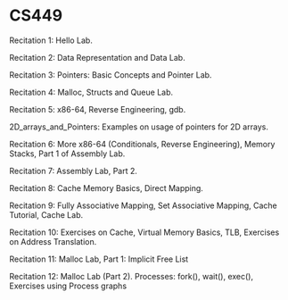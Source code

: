 # CS449

Recitation 1: Hello Lab.

Recitation 2: Data Representation and Data Lab.

Recitation 3: Pointers: Basic Concepts and Pointer Lab.

Recitation 4: Malloc, Structs and Queue Lab.

Recitation 5: x86-64, Reverse Engineering, gdb.

2D_arrays_and_Pointers: Examples on usage of pointers for 2D arrays. 

Recitation 6: More x86-64 (Conditionals, Reverse Engineering), Memory Stacks, Part 1 of Assembly Lab.

Recitation 7: Assembly Lab, Part 2.

Recitation 8: Cache Memory Basics, Direct Mapping.

Recitation 9: Fully Associative Mapping, Set Associative Mapping, Cache Tutorial, Cache Lab.

Recitation 10: Exercises on Cache, Virtual Memory Basics, TLB, Exercises on Address Translation.

Recitation 11: Malloc Lab, Part 1: Implicit Free List

Recitation 12: Malloc Lab (Part 2). Processes: fork(), wait(), exec(), Exercises using Process graphs 
